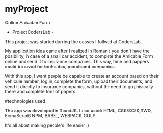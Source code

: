 # myProject
Online Amicable Form
- Proiect CodersLab -

This project was started durring the classes I follwed at CodersLab. 

My application idea came after I realized in Romania you don't have the posibility, in case of a small car accident, to complete the Amicable Form online and send it to insurance companies. This way, time and pappers could be saved for both sides, people and companies.

With this app, I want people be capable to create an account based on their vehicule number, log in, complete the form, upload their documents, and send it directly to insurance companies, without the need to go phisically there and complete tons of papers. 

#technologies used

The app was developed in ReactJS. 
I also used:
HTML, CSS/SCSS,RWD, EcmaScript6
NPM, BABEL, WEBPACK, GULP

It's all about making people's life easier :)
